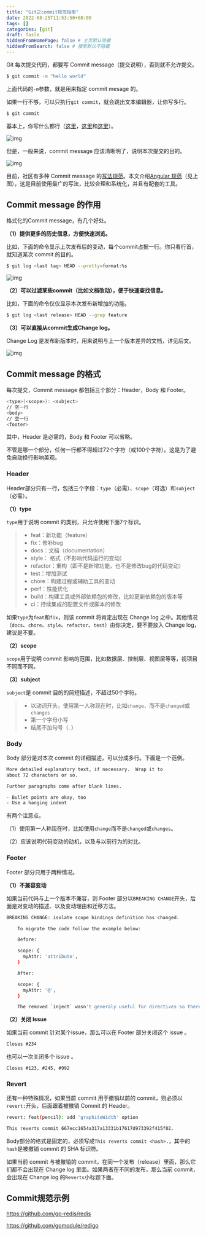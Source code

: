 ```yaml
---
title: "Git之commit规范指南"
date: 2022-08-25T11:53:50+08:00
tags: []
categories: [git]
draft: fasle
hiddenFromHomePage: false # 主页默认隐藏
hiddenFromSearch: false # 搜索默认不隐藏
---
```


Git 每次提交代码，都要写 Commit message（提交说明），否则就不允许提交。

 ```bash
 $ git commit -m "hello world"
 ```

上面代码的`-m`参数，就是用来指定 commit mesage 的。

如果一行不够，可以只执行`git commit`，就会跳出文本编辑器，让你写多行。

 ```bash
 $ git commit
 ```

基本上，你写什么都行（[这里](http://www.commitlogsfromlastnight.com/)，[这里](http://blog.no-panic.at/2014/10/20/funny-initial-git-commit-messages/)和[这里](http://whatthecommit.com/)）。

![img](https://raw.githubusercontent.com/cold-bin/img-for-cold-bin-blog/master/img/202208251830816.png)

但是，一般来说，commit message 应该清晰明了，说明本次提交的目的。

![img](https://raw.githubusercontent.com/cold-bin/img-for-cold-bin-blog/master/img/202208251830704.png)

目前，社区有多种 Commit message 的[写法规范](https://github.com/ajoslin/conventional-changelog/blob/master/conventions)。本文介绍[Angular 规范](https://docs.google.com/document/d/1QrDFcIiPjSLDn3EL15IJygNPiHORgU1_OOAqWjiDU5Y/edit#heading=h.greljkmo14y0)（见上图），这是目前使用最广的写法，比较合理和系统化，并且有配套的工具。

## Commit message 的作用

格式化的Commit message，有几个好处。

**（1）提供更多的历史信息，方便快速浏览。**

比如，下面的命令显示上次发布后的变动，每个commit占据一行。你只看行首，就知道某次 commit 的目的。

 ```bash
 $ git log <last tag> HEAD --pretty=format:%s
 ```

![img](https://www.ruanyifeng.com/blogimg/asset/2016/bg2016010604.png)

**（2）可以过滤某些commit（比如文档改动），便于快速查找信息。**

比如，下面的命令仅仅显示本次发布新增加的功能。

 ```bash
 $ git log <last release> HEAD --grep feature
 ```

**（3）可以直接从commit生成Change log。**

Change Log 是发布新版本时，用来说明与上一个版本差异的文档，详见后文。

![img](https://www.ruanyifeng.com/blogimg/asset/2016/bg2016010603.png)

## Commit message 的格式

每次提交，Commit message 都包括三个部分：Header，Body 和 Footer。

 ```bash
 <type>(<scope>): <subject>
 // 空一行
 <body>
 // 空一行
 <footer>
 ```

其中，Header 是必需的，Body 和 Footer 可以省略。

不管是哪一个部分，任何一行都不得超过72个字符（或100个字符）。这是为了避免自动换行影响美观。

### Header

Header部分只有一行，包括三个字段：`type`（必需）、`scope`（可选）和`subject`（必需）。

**（1）type**

`type`用于说明 commit 的类别，只允许使用下面7个标识。

> - feat：新功能（feature）
> - fix：修补bug
> - docs：文档（documentation）
> - style： 格式（不影响代码运行的变动）
> - refactor：重构（即不是新增功能，也不是修改bug的代码变动）
> - test：增加测试
> - chore：构建过程或辅助工具的变动
> - perf：性能优化
> - build：构建工具或外部依赖包的修改，比如更新依赖包的版本等
> - ci：持续集成的配置文件或脚本的修改

如果`type`为`feat`和`fix`，则该 commit 将肯定出现在 Change log 之中。其他情况（`docs`、`chore`、`style`、`refactor`、`test`）由你决定，要不要放入 Change log，建议是不要。

**（2）scope**

`scope`用于说明 commit 影响的范围，比如数据层、控制层、视图层等等，视项目不同而不同。

**（3）subject**

`subject`是 commit 目的的简短描述，不超过50个字符。

> - 以动词开头，使用第一人称现在时，比如`change`，而不是`changed`或`changes`
> - 第一个字母小写
> - 结尾不加句号（`.`）

### Body

Body 部分是对本次 commit 的详细描述，可以分成多行。下面是一个范例。

 ```bash
 More detailed explanatory text, if necessary.  Wrap it to 
 about 72 characters or so. 
 
 Further paragraphs come after blank lines.
 
 - Bullet points are okay, too
 - Use a hanging indent
 ```

有两个注意点。

（1）使用第一人称现在时，比如使用`change`而不是`changed`或`changes`。

（2）应该说明代码变动的动机，以及与以前行为的对比。

### Footer

Footer 部分只用于两种情况。

**（1）不兼容变动**

如果当前代码与上一个版本不兼容，则 Footer 部分以`BREAKING CHANGE`开头，后面是对变动的描述、以及变动理由和迁移方法。

 ```bash
 BREAKING CHANGE: isolate scope bindings definition has changed.
 
     To migrate the code follow the example below:
 
     Before:
 
     scope: {
       myAttr: 'attribute',
     }
 
     After:
 
     scope: {
       myAttr: '@',
     }
 
     The removed `inject` wasn't generaly useful for directives so there should be no code using it.
 ```

**（2）关闭 Issue**

如果当前 commit 针对某个issue，那么可以在 Footer 部分关闭这个 issue 。

 ```txt
 Closes #234
 ```

也可以一次关闭多个 issue 。

 ```txt
 Closes #123, #245, #992
 ```

### Revert

还有一种特殊情况，如果当前 commit 用于撤销以前的 commit，则必须以`revert:`开头，后面跟着被撤销 Commit 的 Header。

 ```bash
 revert: feat(pencil): add 'graphiteWidth' option
 
 This reverts commit 667ecc1654a317a13331b17617d973392f415f02.
 ```

Body部分的格式是固定的，必须写成`This reverts commit <hash>.`，其中的`hash`是被撤销 commit 的 SHA 标识符。

如果当前 commit 与被撤销的 commit，在同一个发布（release）里面，那么它们都不会出现在 Change log 里面。如果两者在不同的发布，那么当前 commit，会出现在 Change log 的`Reverts`小标题下面。

## Commit规范示例

https://github.com/go-redis/redis

https://github.com/gomodule/redigo
